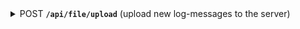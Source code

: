 <details>
 <summary>
    <span class="green">POST</span> <code><b>/api/file/upload</b></code> (upload new log-messages to the server)
</summary>

##### Responses

> | name | type     | data type          | description                          |
> |------|----------|--------------------|--------------------------------------|
> | *    | required | File[] (Multipart) | An list of .tar.xz files to upload   |


> | http code | response              |
> |-----------|-----------------------|
> | `200`     | successfully uploaded |
> | `400`     | bad request           |
> | `500`     | internal server error |

</details>